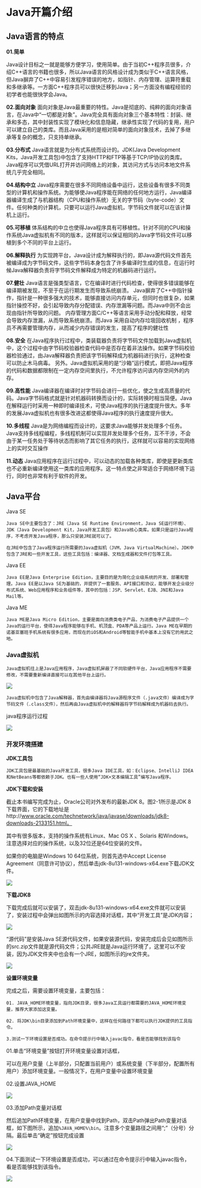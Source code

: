 # Java开篇介绍

## Java语言的特点

**01.简单**

Java设计目标之一就是能够方便学习，使用简单。由于当初C++程序员很多，介绍C++语言的书籍也很多，所以Java语言的风格设计成为类似于C++语言风格，但Java摒弃了C++中容易引发程序错误的地方，如指针、内存管理、运算符重载和多继承等。一方面C++程序员可以很快迁移到Java；另一方面没有编程经验的初学者也能很快学会Java。

**02.面向对象**
面向对象是Java最重要的特性。Java是彻底的、纯粹的面向对象语言，在Java中“一切都是对象”。Java完全具有面向对象三个基本特性：封装、继承和多态，其中封装性实现了模块化和信息隐藏，继承性实现了代码的复用，用户可以建立自己的类库。而且Java采用的是相对简单的面向对象技术，去掉了多继承等复杂的概念，只支持单继承。

**03.分布式**
Java语言就是为分布式系统而设计的。JDK(Java Development Kits，Java开发工具包)中包含了支持HTTP和FTP等基于TCP/IP协议的类库。Java程序可以凭借URL打开并访问网络上的对象，其访问方式与访问本地文件系统几乎完全相同。

**04.结构中立**
Java程序需要在很多不同网络设备中运行，这些设备有很多不同类型的计算机和操作系统。为能够使Java程序能在网络的任何地方运行，Java编译器编译生成了与机器结构（CPU和操作系统）无关的字节码（byte-code）文件。任何种类的计算机，只要可以运行Java虚拟机，字节码文件就可以在该计算机上运行。

**05.可移植**
体系结构的中立也使得Java程序具有可移植性。针对不同的CPU和操作系统Java虚拟机有不同的版本，这样就可以保证相同的Java字节码文件可以移植到多个不同的平台上运行。

**06.解释执行**
为实现跨平台，Java设计成为解释执行的，即Java源代码文件首先被编译成为字节码文件，这些字节码本身包含了许多编译时生成的信息，在运行时候Java解释器负责将字节码文件解释成为特定的机器码进行运行。

**07.健壮**
Java语言是强类型语言，它在编译时进行代码检查，使得很多错误能够在编译期被发现，不至于在运行期发生而导致系统崩溃。
Java摒弃了C++中指针操作，指针是一种很多强大的技术，能够直接访问内存单元，但同时也很复杂，如果指针操控不好，会引起导致内存分配错误、内存泄漏等问题。而Java中则不会出现由指针所导致的问题。
内存管理方面C/C++等语言采用手动分配和释放，经常会导致内存泄漏，从而导致系统崩溃。而Java 采用自动内存垃圾回收机制 ，程序员不再需要管理内存，从而减少内存错误的发生，提高了程序的健壮性

**08.安全**
在Java程序执行过程中，类装载器负责将字节码文件加载到Java虚拟机中，这个过程中由字节码校验器检查代码中是否存在着非法操作。如果字节码校验器检验通过，由Java解释器负责把该字节码解释成为机器码进行执行，这种检查可以防止木马病毒。
另外。Java虚拟机采用的是“沙箱”运行模式，即把Java程序的代码和数据都限制在一定内存空间里执行，不允许程序访问该内存空间外的内存。

**09.高性能**
Java编译器在编译时对字节码会进行一些优化，使之生成高质量的代码。Java字节码格式就是针对机器码转换而设计的，实际转换时相当简便。Java在解释运行时采用一种即时编译技术，可使Java程序的执行速度提升很大。多年的发展Java虚拟机也有很多改进这都使得Java程序的执行速度提升很大。

**10.多线程**
Java是为网络编程而设计的，这要求Java能够并发处理多个任务。Java支持多线程编程，多线程机制可以实现并发处理多个任务，互不干涉，不会由于某一任务处于等待状态而影响了其它任务的执行，这样就可以容易的实现网络上的实时交互操作

**11.动态**
Java应用程序在运行过程中，可以动态的加载各种类库，即使是更新类库也不必重新编译使用这一类库的应用程序。这一特点使之非常适合于网络环境下运行，同时也非常有利于软件的开发。

## Java平台
Java SE
``` 
Java SE中主要包含了：JRE（Java SE Runtime Environment，Java SE运行环境）、JDK（Java Development Kit，Java开发工具包）和Java核心类库。如果只是运行Java程序，不考虑开发Java程序，那么只安装JRE就可以了。

在JRE中包含了Java程序运行所需要的Java虚拟机（JVM，Java VirtualMachine）。JDK中包含了JRE和一些开发工具，这些工具包括：编译器、文档生成器和文件打包等工具。
```

Java EE
``` 
Java EE是Java Enterprise Edition，主要目的是为简化企业级系统的开发、部署和管理。Java EE是以Java SE为基础的，并提供了一套服务、API接口和协议，能够开发企业级分布式系统、Web应用程序和业务组件等，其中的包括：JSP、Servlet、EJB、JNI和Java Mail等。
```

Java ME
``` 
Java ME是Java Micro Edition，主要是面向消费类电子产品，为消费电子产品提供一个Java的运行平台，使得Java程序能够在手机、机顶盒、PDA等产品上运行。Java ME在早期的诺基亚塞班手机系统有很多应用，而现在的iOS和Android等智能手机中基本上没有它的用武之地。
```
### Java虚拟机
``` 
Java虚拟机往上是Java应用程序，Java虚拟机屏蔽了不同软硬件平台，Java应用程序不需要修改，不需要重新编译直接可以在其他平台上运行。
```

![](../../_static/java_xuniji01.png)

``` 
Java虚拟机中包含了Java解释器，首先由编译器将Java源程序文件（.java文件）编译成为字节码文件（.class文件），然后再由Java虚拟机中的解释器将字节码解释成为机器码去执行。
```

java程序运行过程

![](../../_static/java_yunxing01.png)

### 开发环境搭建

**JDK工具包**

```
JDK工具包是最基础的Java开发工具，很多Java IDE工具，如：Eclipse、IntelliJ IDEA和NetBeans等都依赖于JDK。也有一些人使用“JDK+文本编辑工具”编写Java程序。
```



**JDK下载和安装**

截止本书编写完成为止，Oracle公司对外发布的最新JDK 8。图2-1所示是JDK 8下载界面，它的下载地址是http://www.oracle.com/technetwork/java/javase/downloads/jdk8-downloads-2133151.html。

其中有很多版本，支持的操作系统有Linux、Mac OS X 、Solaris 和Windows。注意选择对应的操作系统，以及32位还是64位安装的文件。



如果你的电脑是Windows 10 64位系统，则首先选中Accept License Agreement（同意许可协议），然后单击jdk-8u131-windows-x64.exe下载JDK文件。

![](../../_static/java_jdk_download.png)

**下载JDK8**

下载完成后就可以安装了，双击jdk-8u131-windows-x64.exe文件就可以安装了，安装过程中会弹出如图所示的内容选择对话框，其中“开发工具”是JDK内容；

![](../../\_static/java_install01.png)

“源代码”是安装Java SE源代码文件，如果安装源代码，安装完成后会见如图所示的src.zip文件就是源代码文件；公共JRE就是Java运行环境了，这里可以不安装，因为JDK文件夹中也会有一个JRE，如图所示的jre文件夹。

![](../../_static/java_src01.png)

**设置环境变量**

完成之后，需要设置环境变量，主要包括：

```
01. JAVA_HOME环境变量，指向JDK目录，很多Java工具运行都需要的JAVA_HOME环境变量，推荐大家添加这变量。

02. 将JDK\bin目录添加到Path环境变量中，这样在任何路径下都可以执行JDK提供的工具指令。

3.测试一下环境设置是否成功。在命令提示行中输入javac指令，看是否能够找到该指令
```

01.单击“环境变量”按钮打开环境变量设置对话框，

可以在用户变量（上半部分，只配置当前用户）或系统变量（下半部分，配置所有用户）添加环境变量。一般情况下，在用户变量中设置环境变量

02.设置JAVA_HOME

![](../../\_static/java_path01.png)

03.添加Path变量对话框

然后追加Path环境变量，在用户变量中找到Path，双击Path弹出Path变量对话框，如下图所示，追加`%JAVA_HOME%\bin`。注意多个变量路径之间用“;”（分号）分隔。最后单击“确定”按钮完成设置

![](../../\_static/java_path02.png)

04.下面测试一下环境设置是否成功，可以通过在命令提示行中输入javac指令，看是否能够找到该指令。

![](../../\_static/javac_test01.png)


